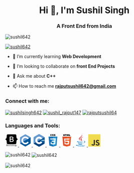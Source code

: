 <h1 align="center">Hi 👋, I'm Sushil Singh</h1>
<h3 align="center">A Front End from India</h3>

<p align="left"> <img src="https://komarev.com/ghpvc/?username=sushil642&label=Profile%20views&color=0e75b6&style=flat" alt="sushil642" /> </p>

<p align="left"> <a href="https://github.com/ryo-ma/github-profile-trophy"><img src="https://github-profile-trophy.vercel.app/?username=sushil642" alt="sushil642" /></a> </p>

- 🌱 I’m currently learning **Web Development**

- 👯 I’m looking to collaborate on **front End Projects**

- 💬 Ask me about **C++**

- 📫 How to reach me **rajputsushil642@gmail.com**

<h3 align="left">Connect with me:</h3>
<p align="left">
<a href="https://linkedin.com/in/sushilsingh642" target="blank"><img align="center" src="https://raw.githubusercontent.com/rahuldkjain/github-profile-readme-generator/master/src/images/icons/Social/linked-in-alt.svg" alt="sushilsingh642" height="30" width="40" /></a>
<a href="https://instagram.com/sushil_rajput147" target="blank"><img align="center" src="https://raw.githubusercontent.com/rahuldkjain/github-profile-readme-generator/master/src/images/icons/Social/instagram.svg" alt="sushil_rajput147" height="30" width="40" /></a>
<a href="https://www.codechef.com/users/rajputsushil64" target="blank"><img align="center" src="https://cdn.jsdelivr.net/npm/simple-icons@3.1.0/icons/codechef.svg" alt="rajputsushil64" height="30" width="40" /></a>
</p>

<h3 align="left">Languages and Tools:</h3>
<p align="left"> <a href="https://getbootstrap.com" target="_blank" rel="noreferrer"> <img src="https://raw.githubusercontent.com/devicons/devicon/master/icons/bootstrap/bootstrap-plain-wordmark.svg" alt="bootstrap" width="40" height="40"/> </a> <a href="https://www.cprogramming.com/" target="_blank" rel="noreferrer"> <img src="https://raw.githubusercontent.com/devicons/devicon/master/icons/c/c-original.svg" alt="c" width="40" height="40"/> </a> <a href="https://www.w3schools.com/cpp/" target="_blank" rel="noreferrer"> <img src="https://raw.githubusercontent.com/devicons/devicon/master/icons/cplusplus/cplusplus-original.svg" alt="cplusplus" width="40" height="40"/> </a> <a href="https://www.w3schools.com/css/" target="_blank" rel="noreferrer"> <img src="https://raw.githubusercontent.com/devicons/devicon/master/icons/css3/css3-original-wordmark.svg" alt="css3" width="40" height="40"/> </a> <a href="https://www.w3.org/html/" target="_blank" rel="noreferrer"> <img src="https://raw.githubusercontent.com/devicons/devicon/master/icons/html5/html5-original-wordmark.svg" alt="html5" width="40" height="40"/> </a> <a href="https://www.java.com" target="_blank" rel="noreferrer"> <img src="https://raw.githubusercontent.com/devicons/devicon/master/icons/java/java-original.svg" alt="java" width="40" height="40"/> </a> <a href="https://developer.mozilla.org/en-US/docs/Web/JavaScript" target="_blank" rel="noreferrer"> <img src="https://raw.githubusercontent.com/devicons/devicon/master/icons/javascript/javascript-original.svg" alt="javascript" width="40" height="40"/> </a> </p>

<p><img align="left" src="https://github-readme-stats.vercel.app/api/top-langs?username=sushil642&show_icons=true&locale=en&layout=compact" alt="sushil642" /></p>

<p>&nbsp;<img align="center" src="https://github-readme-stats.vercel.app/api?username=sushil642&show_icons=true&locale=en" alt="sushil642" /></p>

<p><img align="center" src="https://github-readme-streak-stats.herokuapp.com/?user=sushil642&" alt="sushil642" /></p>
